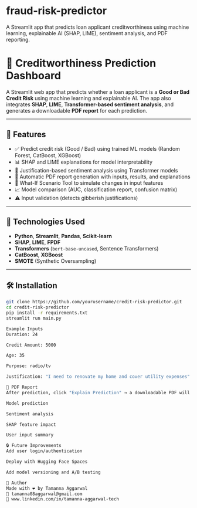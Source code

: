 # fraud-risk-predictor
A Streamlit app that predicts loan applicant creditworthiness using machine learning, explainable AI (SHAP, LIME), sentiment analysis, and PDF reporting.

# 🧠 Creditworthiness Prediction Dashboard

A Streamlit web app that predicts whether a loan applicant is a **Good or Bad Credit Risk** using machine learning and explainable AI. The app also integrates **SHAP**, **LIME**, **Transformer-based sentiment analysis**, and generates a downloadable **PDF report** for each prediction.

---

## 🚀 Features

- ✅ Predict credit risk (Good / Bad) using trained ML models (Random Forest, CatBoost, XGBoost)
- 📊 SHAP and LIME explanations for model interpretability
- 💬 Justification-based sentiment analysis using Transformer models
- 📄 Automatic PDF report generation with inputs, results, and explanations
- 🔁 What-If Scenario Tool to simulate changes in input features
- 📈 Model comparison (AUC, classification report, confusion matrix)
- ⚠️ Input validation (detects gibberish justifications)

---

## 🧠 Technologies Used

- **Python**, **Streamlit**, **Pandas**, **Scikit-learn**
- **SHAP**, **LIME**, **FPDF**
- **Transformers** (`bert-base-uncased`, Sentence Transformers)
- **CatBoost**, **XGBoost**
- **SMOTE** (Synthetic Oversampling)

---

## 🛠️ Installation

```bash
git clone https://github.com/yourusername/credit-risk-predictor.git
cd credit-risk-predictor
pip install -r requirements.txt
streamlit run main.py

Example Inputs
Duration: 24

Credit Amount: 5000

Age: 35

Purpose: radio/tv

Justification: "I need to renovate my home and cover utility expenses"

📄 PDF Report
After prediction, click "Explain Prediction" → a downloadable PDF will be generated with:

Model prediction

Sentiment analysis

SHAP feature impact

User input summary

🔒 Future Improvements
Add user login/authentication

Deploy with Hugging Face Spaces

Add model versioning and A/B testing

👤 Author
Made with ❤️ by Tamanna Aggarwal
📧 tamanna08aggarwal@gmail.com
🔗 www.linkedin.com/in/tamanna-aggarwal-tech
